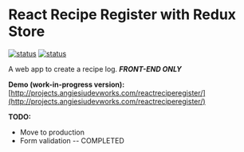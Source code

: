 # React Recipe Register with Redux Store 

[![status](https://img.shields.io/badge/testing-In%20QA-yellow.svg)](http://projects.angiesiudevworks.com/reactreciperegister/)
[![status](https://img.shields.io/badge/build-Work--In--Progress-orange.svg)](http://projects.angiesiudevworks.com/reactreciperegister/)

A web app to create a recipe log. ***FRONT-END ONLY***

**Demo (work-in-progress version):** [http://projects.angiesiudevworks.com/reactreciperegister/](http://projects.angiesiudevworks.com/reactreciperegister/)

**TODO:**
- Move to production
- Form validation -- COMPLETED
